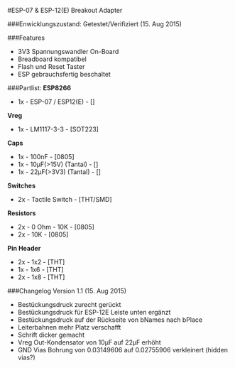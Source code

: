 #ESP-07 &amp; ESP-12(E) Breakout Adapter

###Enwicklungszustand: Getestet/Verifiziert (15. Aug 2015)

###Features
* 3V3 Spannungswandler On-Board
* Breadboard kompatibel
* Flash und Reset Taster
* ESP gebrauchsfertig beschaltet

###Partlist:
**ESP8266**
* 1x - ESP-07 / ESP12(E) - []

**Vreg**
* 1x - LM1117-3-3 - [SOT223]

**Caps**
* 1x - 100nF - [0805]
* 1x - 10µF(>15V) (Tantal) - []
* 1x - 22µF(>3V3) (Tantal) - []

**Switches**
* 2x - Tactile Switch - [THT/SMD]

**Resistors**
* 2x - 0 Ohm - 10K - [0805]
* 2x - 10K - [0805]

**Pin Header**
* 2x - 1x2 - [THT]
* 1x - 1x6 - [THT]
* 2x - 1x8 - [THT]


###Changelog
Version 1.1 (15. Aug 2015)
* Bestückungsdruck zurecht gerückt
* Bestückungsdruck für ESP-12E Leiste unten ergänzt
* Bestückungsdruck auf der Rückseite von bNames nach bPlace
* Leiterbahnen mehr Platz verschafft
* Schrift dicker gemacht
* Vreg Out-Kondensator von 10µF auf 22µF erhöht
* GND Vias Bohrung von 0.03149606 auf 0.02755906 verkleinert (hidden vias?)
